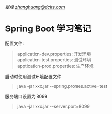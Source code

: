 ######  张煌 zhanghuang@dcits.com

#  Spring Boot 学习笔记

配置文件:  
>application-dev.properties: 开发环境  
application-test.properties: 测试环境  
apptication-prod.properties: 生产环境

启动时使用测试环境配置文件  
>java -jar xxx.jar --spring.profiles.active=test  

服务端口设置为 8099  
> java -jar xxx.jar --server.port=8099  


 <br/><br/><br/><br/><br/><br/>